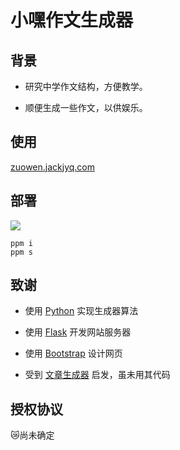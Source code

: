 # 小嘿作文生成器

## 背景

- 研究中学作文结构，方便教学。

- 顺便生成一些作文，以供娱乐。

## 使用

[zuowen.jackjyq.com](http://zuowen.jackjyq.com/)

## 部署

[![](https://img.shields.io/badge/managed%20by-ppm-red)](http://ppm.jackjyq.com/)

```
ppm i
ppm s
```

## 致谢

- 使用 [Python](https://www.python.org/) 实现生成器算法

- 使用 [Flask](https://flask.palletsprojects.com/en/1.1.x/) 开发网站服务器
- 使用 [Bootstrap](https://getbootstrap.com/) 设计网页
- 受到 [文章生成器](https://github.com/suulnnka/BullshitGenerator) 启发，虽未用其代码

## 授权协议

😿尚未确定
